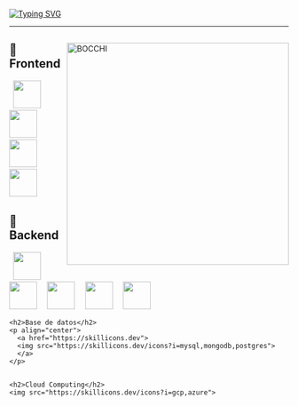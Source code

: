   <a align="center" href="https://git.io/typing-svg"><img src="https://readme-typing-svg.herokuapp.com?font=Press+Start+2P&size=22&pause=1000&color=EDCE3B&random=false&width=435&lines=Hola%2C+soy+Yeissen" alt="Typing SVG" /></a>
  <hr>
<div>
 <img align="right" width="400" alt="BOCCHI" src="https://c.wallhere.com/photos/d9/3f/BOCCHI_THE_ROCK_Hitori_Bocchi_guitar_forest_vertical_pink_hair-2209797.jpg!d">
 
   <h2>🎁Frontend</h2>
   <code> <img height="50" src="https://www.vectorlogo.zone/logos/w3_html5/w3_html5-ar21.svg"> </code> 
   <code> <img height="50" src="https://www.vectorlogo.zone/logos/w3_css/w3_css-ar21.svg"> </code> 
   <code> <img height="50" src="https://www.vectorlogo.zone/logos/reactjs/reactjs-ar21.svg"> </code> 
   <code> <img height="50" src="https://www.vectorlogo.zone/logos/getbootstrap/getbootstrap-ar21.svg"> </code>  
   
   <h2>🎁Backend</h2>
   <code> <img height="50" src="https://www.vectorlogo.zone/logos/springio/springio-ar21.svg"> </code>
   <code> <img height="50" src="https://www.vectorlogo.zone/logos/firebase/firebase-ar21.svg"> </code>
   <code> <img height="50" src="https://www.vectorlogo.zone/logos/javascript/javascript-ar21.svg"> </code>
   <code> <img height="50" src="https://www.vectorlogo.zone/logos/nodejs/nodejs-ar21.svg"> </code>
   <code> <img height="50" src="https://www.vectorlogo.zone/logos/java/java-ar21.svg"> </code>
   
    <h2>Base de datos</h2>
    <p align="center">
      <a href="https://skillicons.dev">
      <img src="https://skillicons.dev/icons?i=mysql,mongodb,postgres">  
      </a>
    </p>
  
   
    <h2>Cloud Computing</h2>
    <img src="https://skillicons.dev/icons?i=gcp,azure">
</div>


